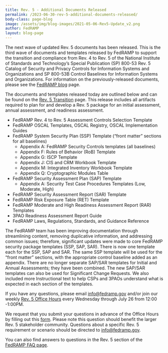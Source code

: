 ```yaml
---
title: Rev. 5 - Additional Documents Released
permalink: /2023-06-30-rev-5-additional-documents-released/
body-class: page-blog
image: /assets/img/blog-images/2021-05-06-Rev5-Update_v2.png
author: FedRAMP
layout: blog-page
---
```

The next wave of updated Rev. 5 documents has been released. This is the third wave of documents and templates released by FedRAMP to support the transition and compliance from Rev. 4 to Rev. 5 of the National Institute of Standards and Technology’s Special Publication (SP) 800-53 Rev. 5 Catalog of Security and Privacy Controls for Information Systems and Organizations and SP 800-53B Control Baselines for Information Systems and Organizations. For information on the previously-released documents, please see the <a href="https://www.fedramp.gov/blog/" target="_blank" rel="noopener noreferrer">FedRAMP blog</a> page. 

The documents and templates released today are outlined below and can be found on the <a href="https://www.fedramp.gov/rev5-transition/" target="_blank" rel="noopener noreferrer">Rev. 5 Transition</a> page. This release includes all artifacts required to plan for and develop a Rev. 5 package for an initial assessment, annual assessment, and readiness assessment. 

- FedRAMP Rev. 4 to Rev. 5 Assessment Controls Selection Template
- FedRAMP OSCAL Templates, OSCAL Registry, OSCAL Implementation Guides
- FedRAMP System Security Plan (SSP) Template (“front matter” sections for all baselines)
  - Appendix A: FedRAMP Security Controls templates (all baselines)
  - Appendix F: Rules of Behavior (RoB) Template
  - Appendix G: ISCP Template
  - Appendix J: CIS and CRM Workbook Template
  - Appendix M: Integrated Inventory Workbook Template
  - Appendix Q: Cryptographic Modules Table
- FedRAMP Security Assessment Plan (SAP) Template
  - Appendix A: Security Test Case Procedures Templates (Low, Moderate, High)
- FedRAMP Security Assessment Report (SAR) Template
- FedRAMP Risk Exposure Table (RET) Template
- FedRAMP Moderate and High Readiness Assessment Report (RAR) Templates
- 3PAO Readiness Assessment Report Guide
- FedRAMP Laws, Regulations, Standards, and Guidance Reference

The FedRAMP team has been improving documentation through streamlining content, removing duplicative information, and addressing common issues; therefore, significant updates were made to core FedRAMP security package templates (SSP, SAP, SAR). There is now one template each for the SSP, SAP and SAR. The same SSP template will be used for the “front matter” sections, with the appropriate control baseline added as an appendix. There are no longer separate SAP/SAR templates for Initial and Annual Assessments; they have been combined. The new SAP/SAR templates can also be used for Significant Change Requests. We also included more Instructional text to help CSPs and 3PAOs understand what is expected in each section of the templates. 

If you have any questions, please email <a href="mailto:info@fedramp.gov">info@fedramp.gov</a> and/or join our weekly <a href="https://gsa.zoomgov.com/j/1606153784?pwd=Szd1R0tlUVEwaXpMQkJtU3FBUndXdz09#success" target="_blank" rel="noopener noreferrer">Rev. 5 Office Hours</a> every Wednesday through July 26 from 12:00 -1:00PM.

We request that you submit your questions in advance of the Office Hours by filling out this <a href="https://app.smartsheetgov.com/b/form/63624b554d71481aace33d3fc1380aed" target="_blank" rel="noopener noreferrer">form</a>. Please note this question should benefit the larger Rev. 5 stakeholder community. Questions about a specific Rev. 5 requirement or scenario should be directed to <a href="mailto:info@fedramp.gov">info@fedramp.gov</a>.

You can also find answers to questions in the Rev. 5 section of the <a href="https://www.fedramp.gov/faqs/" target="_blank" rel="noopener noreferrer">FedRAMP FAQ page</a>. 
